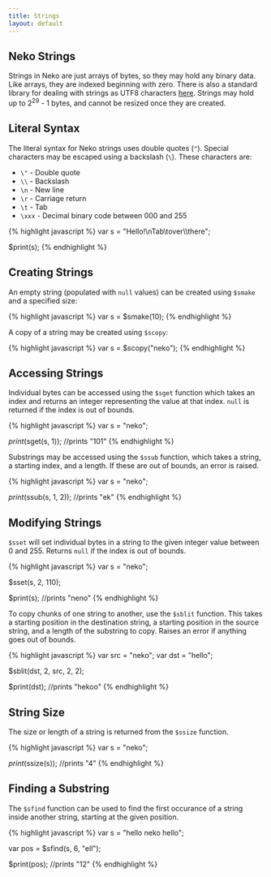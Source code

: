 ```yaml
---
title: Strings
layout: default
---
```


## Neko Strings

Strings in Neko are just arrays of bytes, so they may hold any binary data. Like arrays, they are indexed beginning with zero. There is also a standard library for dealing with strings as UTF8 characters [here](http://nekovm.org/doc/view/utf8). Strings may hold up to 2<sup>29</sup> - 1 bytes, and cannot be resized once they are created.

## Literal Syntax

The literal syntax for Neko strings uses double quotes (`"`). Special characters may be escaped using a backslash (`\`). These characters are:

+ `\"` - Double quote
+ `\\` - Backslash
+ `\n` - New line
+ `\r` - Carriage return
+ `\t` - Tab
+ `\xxx` - Decimal binary code between 000 and 255

{% highlight javascript %}
var s = "Hello!\\nTab\\tover\\\\there";

$print(s);
{% endhighlight %}

## Creating Strings

An empty string (populated with `null` values) can be created using `$smake` and a specified size:

{% highlight javascript %}
var s = $smake(10);
{% endhighlight %}

A copy of a string may be created using `$scopy`:

{% highlight javascript %}
var s = $scopy("neko");
{% endhighlight %}

## Accessing Strings

Individual bytes can be accessed using the `$sget` function which takes an index and returns an integer representing the value at that index. `null` is returned if the index is out of bounds.

{% highlight javascript %}
var s = "neko";

$print($sget(s, 1)); //prints "101"
{% endhighlight %}

Substrings may be accessed using the `$ssub` function, which takes a string, a starting index, and a length. If these are out of bounds, an error is raised.

{% highlight javascript %}
var s = "neko";

$print($ssub(s, 1, 2)); //prints "ek"
{% endhighlight %}

## Modifying Strings

`$sset` will set individual bytes in a string to the given integer value between 0 and 255. Returns `null` if the index is out of bounds.

{% highlight javascript %}
var s = "neko";

$sset(s, 2, 110);

$print(s); //prints "neno"
{% endhighlight %}

To copy chunks of one string to another, use the `$sblit` function. This takes a starting position in the destination string, a starting position in the source string, and a length of the substring to copy. Raises an error if anything goes out of bounds.

{% highlight javascript %}
var src = "neko";
var dst = "hello";

$sblit(dst, 2, src, 2, 2);

$print(dst); //prints "hekoo"
{% endhighlight %}

## String Size

The size or length of a string is returned from the `$ssize` function.

{% highlight javascript %}
var s = "neko";

$print($ssize(s)); //prints "4"
{% endhighlight %}

## Finding a Substring

The `$sfind` function can be used to find the first occurance of a string inside another string, starting at the given position.

{% highlight javascript %}
var s = "hello neko hello";

var pos = $sfind(s, 6, "ell");

$print(pos); //prints "12"
{% endhighlight %}

